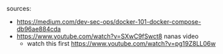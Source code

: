 sources: 
* https://medium.com/dev-sec-ops/docker-101-docker-compose-db96ae884cda
* https://www.youtube.com/watch?v=SXwC9fSwct8 nanas video
  * watch this first https://www.youtube.com/watch?v=pg19Z8LL06w